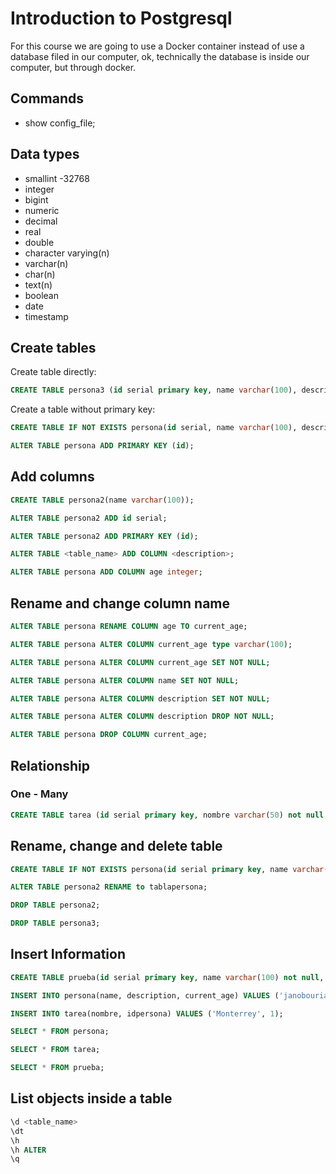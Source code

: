 # Introduction to Postgresql

For this course we are going to use a Docker container instead of use a database filed in our computer, ok, technically the database is inside our computer, but through docker. 

## Commands

* show config_file;

## Data types

* smallint -32768 
* integer
* bigint
* numeric
* decimal
* real
* double
* character varying(n)
* varchar(n)
* char(n)
* text(n)
* boolean
* date
* timestamp

## Create tables

Create table directly:

```sql
CREATE TABLE persona3 (id serial primary key, name varchar(100), description text);
```

Create a table without primary key:

```sql
CREATE TABLE IF NOT EXISTS persona(id serial, name varchar(100), description text);

ALTER TABLE persona ADD PRIMARY KEY (id);
```

## Add columns

```sql
CREATE TABLE persona2(name varchar(100));

ALTER TABLE persona2 ADD id serial;

ALTER TABLE persona2 ADD PRIMARY KEY (id);
```

```sql
ALTER TABLE <table_name> ADD COLUMN <description>;

ALTER TABLE persona ADD COLUMN age integer;
```

## Rename and change column name

```sql
ALTER TABLE persona RENAME COLUMN age TO current_age; 

ALTER TABLE persona ALTER COLUMN current_age type varchar(100);

ALTER TABLE persona ALTER COLUMN current_age SET NOT NULL;

ALTER TABLE persona ALTER COLUMN name SET NOT NULL;

ALTER TABLE persona ALTER COLUMN description SET NOT NULL;

ALTER TABLE persona ALTER COLUMN description DROP NOT NULL;

ALTER TABLE persona DROP COLUMN current_age;
```

## Relationship

### One - Many

```sql
CREATE TABLE tarea (id serial primary key, nombre varchar(50) not null, idpersona integer references persona(id));
```

## Rename, change and delete table

```sql
CREATE TABLE IF NOT EXISTS persona(id serial primary key, name varchar(100), description text);

ALTER TABLE persona2 RENAME to tablapersona;

DROP TABLE persona2;

DROP TABLE persona3;
```

## Insert Information

```sql
CREATE TABLE prueba(id serial primary key, name varchar(100) not null, idtarea integer references tarea(id));

INSERT INTO persona(name, description, current_age) VALUES ('janobourian', 'optional description', 32);

INSERT INTO tarea(nombre, idpersona) VALUES ('Monterrey', 1);

SELECT * FROM persona;

SELECT * FROM tarea;

SELECT * FROM prueba;
```

## List objects inside a table

```sql
\d <table_name>
\dt
\h
\h ALTER
\q 
```